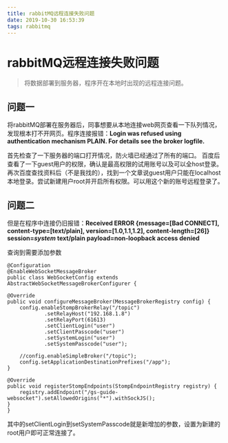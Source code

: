```yaml
---
title: rabbitMQ远程连接失败问题
date: 2019-10-30 16:53:39
tags: rabbitmq
---
```

# rabbitMQ远程连接失败问题
> 将数据部署到服务器，程序开在本地时出现的远程连接问题。

<!--more-->

## 问题一
将rabbitMQ部署在服务器后，同事想要从本地连接web网页查看一下队列情况，发现根本打不开网页。程序连接报错：**Login was refused using authentication mechanism PLAIN. For details see the broker logfile.**

首先检查了一下服务器的端口打开情况，防火墙已经通过了所有的端口。
百度后查看了一下guest用户的权限，确认是最高权限的试用账号以及可以全host登录。
再次百度查找资料后（不是我找的），找到一个文章说guest用户只能在localhost本地登录。尝试新建用户root并开启所有权限。可以用这个新的账号远程登录了。

## 问题二
但是在程序中连接仍旧报错：**Received ERROR {message=[Bad CONNECT], content-type=[text/plain], version=[1.0,1.1,1.2], 
content-length=[26]} session=_system_ text/plain payload=non-loopback access denied**

查询到需要添加参数
```
@Configuration
@EnableWebSocketMessageBroker
public class WebSocketConfig extends AbstractWebSocketMessageBrokerConfigurer {

@Override
public void configureMessageBroker(MessageBrokerRegistry config) {
    config.enableStompBrokerRelay("/topic")
            .setRelayHost("192.168.1.8")
            .setRelayPort(61613)
            .setClientLogin("user")
            .setClientPasscode("user")
            .setSystemLogin("user")
            .setSystemPasscode("user");

    //config.enableSimpleBroker("/topic");
    config.setApplicationDestinationPrefixes("/app");
}

@Override
public void registerStompEndpoints(StompEndpointRegistry registry) {
    registry.addEndpoint("/gs-guide-websocket").setAllowedOrigins("*").withSockJS();   
}
}
```
其中的setClientLogin到setSystemPasscode就是新增加的参数，设置为新建的root用户即可正常连接了。
